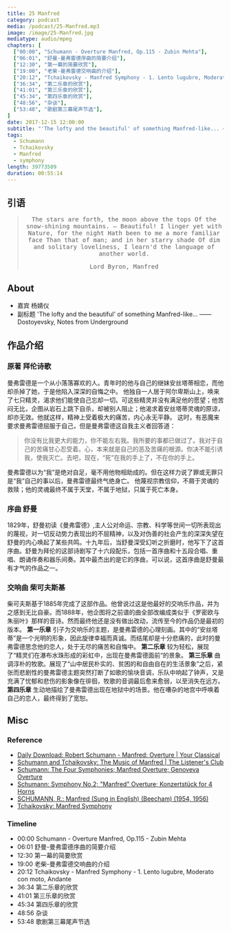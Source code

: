 ```yaml
---
title: 25 Manfred
category: podcast
media: /podcast/25-Manfred.mp3
image: /image/25-Manfred.jpg
mediatype: audio/mpeg
chapters: [
  ["00:00", "Schumann - Overture Manfred, Op.115 - Zubin Mehta"],
  ["06:01", "舒曼-曼弗雷德序曲的简要介绍"],
  ["12:30", "第一幕的简要欣赏"],
  ["19:00", "老柴-曼弗雷德交响曲的介绍"],
  ["20:12", "Tchaikovsky - Manfred Symphony - 1. Lento lugubre, Moderato con moto, Andante"],
  ["36:34", "第二乐章的欣赏"],
  ["41:01", "第三乐章的欣赏"],
  ["45:34", "第四乐章的欣赏"],
  ["48:56", "杂谈"],
  ["53:48", "歌剧第三幕尾声节选"],
]
date: 2017-12-15 12:00:00
subtitle: "'The lofty and the beautiful' of something Manfred-like... —— Dostoyevsky, Notes from Underground"
tags: 
  - Schumann
  - Tchaikovsky
  - Manfred
  - symphony
length: 39773509
duration: 00:55:14
---
```

## 引语
<blockquote style="text-align:center;font-family:monospace">
The stars are forth, the moon above the tops
Of the snow-shining mountains. — Beautiful!
I linger yet with Nature, for the night
Hath been to me a more familiar face
Than that of man; and in her starry shade
Of dim and solitary loveliness,
I learn'd the language of another world.

Lord Byron, Manfred
</blockquote>

## About
- 嘉宾 杨婧仪
- 副标题 'The lofty and the beautiful' of something Manfred-like... —— Dostoyevsky, Notes from Underground

<!--more-->

## 作品介绍
### 原著 拜伦诗歌
曼弗雷德是一个从小落落寡欢的人。青年时的他与自己的继妹安丝塔蒂相恋，而他却杀掉了她，于是他陷入深深的自悔之中。
他独自一人居于阿尔卑斯山上，唤来了七只精灵，渴求他们能使自己忘却一切。可这些精灵并没有满足他的愿望；他苦闷无比，企图从岩石上跳下自杀，却被别人阻止；他渴求着安丝塔蒂灵魂的原谅，却亦无效。他就这样，精神上受着极大的痛苦，内心永无平静。
这时，有恶魔来要求曼弗雷德屈服于自己，但是曼弗雷德这自我主义者回答道：
> 你没有比我更大的能力，你不能左右我。我所要的事都已做过了。我对于自己的苦痛甘心忍受着。心，本来就是自己的恶及苦痛的根源。你决不能引诱我，使我灭亡。去吧，现在，“死”在我的手上了，不在你的手上。

曼弗雷德以为“我”是绝对自足，毫不用他物相助成的。但在这样力说了罪或无罪只是“我”自己的事以后，曼弗雷德最终气绝身亡。
他蔑视宗教信仰，不屑于灵魂的救赎；他的灵魂最终不属于天堂，不属于地狱，只属于死亡本身。

### 序曲 舒曼
1829年，舒曼初读《曼弗雷德》,主人公对命运、宗教、科学等世间一切所表现出的蔑视，对一切反动势力表现出的不屈精神，以及对伪善的社会产生的深深失望在舒曼的内心唤起了某些共鸣。十九年后，当舒曼深受幻听之折磨时，他写下了这首序曲。舒曼为拜伦的这部诗剧写了十六段配乐，包括一首序曲和十五段合唱、重唱、朗诵伴奏和器乐间奏。其中最杰出的是它的序曲，可以说，这首序曲是舒曼最有才气的作品之一。

### 交响曲 柴可夫斯基
柴可夫斯基于1885年完成了这部作品。他曾说过这是他最好的交响乐作品，并为之感到无比自豪。而1888年，他企图将之前谱的曲全部改编成类似于《罗密欧与朱丽叶》那样的音诗。然而最终他还是没有做出改动，流传至今的作品仍是最初的版本。
__第一乐章__ 引子为交响乐的主题，是曼弗雷德的心理刻画。其中的“安丝塔蒂”是一个光明的形象，因此旋律幸福而真诚。而结尾却是十分悲痛的，此时的曼弗雷德思念他的恋人，处于无尽的痛苦和自悔中。
__第二乐章__ 较为轻松，展现了“精灵们在瀑布水珠形成的彩虹中，出现在曼弗雷德面前“的景象。
__第三乐章__ 曲调淳朴的牧歌。展现了“山中居民朴实的、贫困的和自由自在的生活景象”之后，紧张而悲剧性的曼弗雷德主题突然打断了如歌的愉块音调，乐队中响起了钟声，又是充满了忧郁和悲伤的影象像在徘徊，牧歌的音调最后愈来愈弱，以至消失在远方。
__第四乐章__ 生动地描绘了曼弗雷德出现在地狱中的场景。他在嘈杂的地宫中呼唤着自己的恋人，最终得到了宽恕。

## Misc
### Reference
- [Daily Download: Robert Schumann - Manfred: Overture | Your Classical](https://www.yourclassical.org/story/2016/03/02/daily-download-robert-schumann--manfred-overture)
- [Schumann and Tchaikovsky: The Music of Manfred | The Listener's Club](http://thelistenersclub.com/2016/02/03/schumann-and-tchaikovsky-the-music-of-manfred/)
- [Schumann: The Four Symphonies; Manfred Overture; Genoveva Overture](http://www.xiami.com/album/yhDtFZ97df3?spm=a1z1s.3061781.6856533.8.FpROLX)
- [Schumann: Symphony No.2; "Manfred" Overture; Konzertstück for 4 Horns](http://www.xiami.com/album/2095141849?spm=a1z1s.3061781.6856533.7.VL4rgc)
- [SCHUMANN, R.: Manfred (Sung in English) (Beecham) (1954, 1956)](http://www.xiami.com/album/2102790095?spm=a1z1s.3061781.6856533.7.Lo0T8K)
- [Tchaikovsky: Manfred Symphony](http://www.xiami.com/album/2099365467?spm=a1z1s.3061781.6856533.7.9W8O3T)
### Timeline
- 00:00 Schumann - Overture Manfred, Op.115 - Zubin Mehta
- 06:01 舒曼-曼弗雷德序曲的简要介绍
- 12:30 第一幕的简要欣赏
- 19:00 老柴-曼弗雷德交响曲的介绍
- 20:12 Tchaikovsky - Manfred Symphony - 1. Lento lugubre, Moderato con moto, Andante
- 36:34 第二乐章的欣赏
- 41:01 第三乐章的欣赏
- 45:34 第四乐章的欣赏
- 48:56 杂谈
- 53:48 歌剧第三幕尾声节选